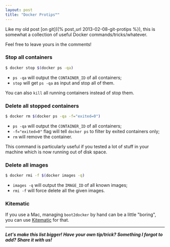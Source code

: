 ```yaml
---
layout: post
title: "Docker Protips™"
---
```


Like my old post [on git]({% post_url 2013-02-08-git-protips %}),
this is somewhat a collection of useful Docker commands/tricks/whatever.

Feel free to leave yours in the comments!

### Stop all containers

```sh
$ docker stop $(docker ps -qa)
```

- `ps -qa` will output the `CONTAINER_ID` of all containers;
- `stop` will get `ps -qa` as input and stop all of them.

You can also `kill` all running containers instead of stop them.

### Delete all stopped containers

```sh
$ docker rm $(docker ps -qa -f="exited=0")
```

- `ps -qa` will output the `CONTAINER_ID` of all containers;
- `-f="exited=0"` flag will tell `docker ps` to filter by exited containers
only;
- `rm` will remove the container.

This command is particularly useful if you tested a lot of stuff in your
machine which is now running out of disk space.

### Delete all images

```sh
$ docker rmi -f $(docker images -q)
```

- `images -q` will output the `IMAGE_ID` of all known images;
- `rmi -f` will force delete all the given images.

### Kitematic

If you use a Mac, managing `boot2docker` by hand can be a little "boring",
you can use [Kitematic](https://kitematic.com/) for that.


---

***Let's make this list bigger! Have your own tip/trick? Something I forgot to
add? Share it with us!***
